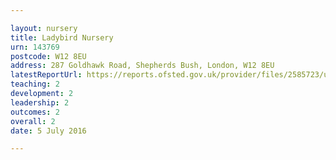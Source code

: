 ```yaml
---

layout: nursery
title: Ladybird Nursery
urn: 143769
postcode: W12 8EU
address: 287 Goldhawk Road, Shepherds Bush, London, W12 8EU
latestReportUrl: https://reports.ofsted.gov.uk/provider/files/2585723/urn/143769.pdf
teaching: 2
development: 2
leadership: 2
outcomes: 2
overall: 2
date: 5 July 2016

---
```

